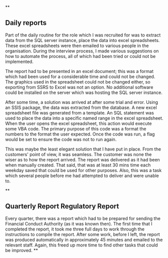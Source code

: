 **

## Daily reports
Part of the daily routine for the role which I was recruited for was to extract data from the SQL server instance, place the data into excel spreadsheets.   These excel spreadsheets were then emailed to various people in the organisation.  During the interview process, I made various suggestions on how to automate the process, all of which had been tried or could not be implemented.

The report had to be presented in an excel document; this was a format which had been used for a considerable time and could not be changed.  The graphics used in the spreadsheet could not be changed either, so exporting from SSRS to Excel was not an option.  No additional software could be installed on the server which was hosting the SQL server instance. 

After some time, a solution was arrived at after some trial and error.  Using an SSIS package, the data was extracted from the database.  A new excel spreadsheet file was generated from a template.  An SQL statement was used to place the data into a specific named range in the excel spreadsheet.  When the user opens the excel spreadsheet, this action would execute some VBA code.   The primary purpose of this code was a format the numbers to the format the user expected. Once the code was run, a flag would be set to ensure the code was not to run again.

This was maybe the least elegant solution that I have put in place.  From the customers' point of view, it was seamless. The customer was none the wiser as to how the report arrived.  The report was delivered as it had been when manually created.  That said, that was at least 30 mins time each weekday saved that could be used for other purposes.  Also, this was a task which several people before me had attempted to deliver and were unable to.

**
## Quarterly Report Regulatory Report

Every quarter, there was a report which had to be prepared for sending the Financial Conduct Authority (as it was known then).  The first time that I completed the report, it took me three full days to work through the instructions to compile the report.   After some work, before I left, the report was produced automatically in approximately 45 minutes and emailed to the relevant staff.  Again, this freed up more time to find other tasks that could be improved.
**
